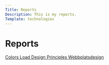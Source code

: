 ```yaml
---
Title: Reports
Description: This is my reports.
Template: technologies
---
```


<div class="grid-reports wrapper-reports">

<div class="box boxtitle">
  <h1> Reports</h1>
</div>

<a href="analysis/01_colors" class="box-color">
Colors
</a>

<a href="analysis/02_load" class="box-load">
Load
</a>

<a href="analysis/03_design_principles" class="box-design">
Design Principles
</a>

<a href="analysis/10_webbplatsdesign" class="box-webb">
Webbplatsdesign
</a>

</div>